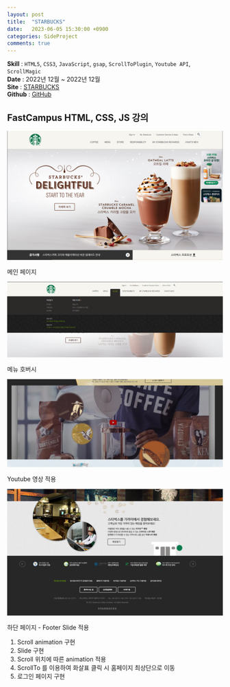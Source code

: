 ```yaml
---
layout: post
title:  "STARBUCKS"
date:   2023-06-05 15:30:00 +0900
categories: SideProject
comments: true
---
```


**Skill** : `HTML5`, `CSS3`, `JavaScript`, `gsap`, `ScrollToPlugin`, `Youtube API`, `ScrollMagic`  
**Date** : 2022년 12월 ~ 2022년 12월  
**Site** : [STARBUCKS](https://starbucks-demo-sy.netlify.app/)  
**Github** : [GitHub](https://github.com/KimSeoYeon23/starbucks-vanilla-app)  


## FastCampus HTML, CSS, JS  강의

![메인 페이지](../assets/img/starbucks/main.png)

메인 페이지

![메뉴 호버시](../assets/img/starbucks/menu_hover.png)  

메뉴 호버시

![Youtube 영상 적용](../assets/img/starbucks/main_youtube.png)  

Youtube 영상 적용

![하단 페이지](../assets/img/starbucks/footer.png)  

하단 페이지 - Footer Slide 적용


1. Scroll animation 구현
2. Slide 구현
3. Scroll 위치에 따른 animation 적용
4. ScrollTo 를 이용하여 화살표 클릭 시 홈페이지 최상단으로 이동
5. 로그인 페이지 구현